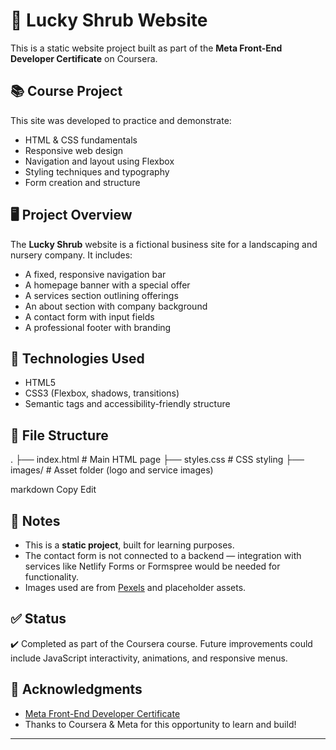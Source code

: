 # 🌿 Lucky Shrub Website

This is a static website project built as part of the **Meta Front-End Developer Certificate** on Coursera.

## 📚 Course Project

This site was developed to practice and demonstrate:
- HTML & CSS fundamentals
- Responsive web design
- Navigation and layout using Flexbox
- Styling techniques and typography
- Form creation and structure

## 🖥️ Project Overview

The **Lucky Shrub** website is a fictional business site for a landscaping and nursery company. It includes:

- A fixed, responsive navigation bar
- A homepage banner with a special offer
- A services section outlining offerings
- An about section with company background
- A contact form with input fields
- A professional footer with branding

## 🧱 Technologies Used

- HTML5
- CSS3 (Flexbox, shadows, transitions)
- Semantic tags and accessibility-friendly structure

## 📁 File Structure

.
├── index.html # Main HTML page
├── styles.css # CSS styling
├── images/ # Asset folder (logo and service images)

markdown
Copy
Edit

## 📌 Notes

- This is a **static project**, built for learning purposes.
- The contact form is not connected to a backend — integration with services like Netlify Forms or Formspree would be needed for functionality.
- Images used are from [Pexels](https://www.pexels.com) and placeholder assets.

## ✅ Status

✔️ Completed as part of the Coursera course. Future improvements could include JavaScript interactivity, animations, and responsive menus.

## 🏅 Acknowledgments

- [Meta Front-End Developer Certificate](https://www.coursera.org/professional-certificates/meta-front-end-developer)
- Thanks to Coursera & Meta for this opportunity to learn and build!

---
